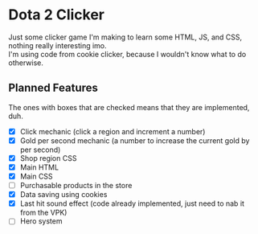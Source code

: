 Dota 2 Clicker
==============
Just some clicker game I'm making to learn some HTML, JS, and CSS, nothing really interesting imo.  
I'm using code from cookie clicker, because I wouldn't know what to do otherwise.  

Planned Features
----------------
The ones with boxes that are checked means that they are implemented, duh.
- [x] Click mechanic (click a region and increment a number)
- [x] Gold per second mechanic (a number to increase the current gold by per second)
- [x] Shop region CSS
- [x] Main HTML
- [x] Main CSS
- [ ] Purchasable products in the store
- [x] Data saving using cookies
- [x] Last hit sound effect (code already implemented, just need to nab it from the VPK)
- [ ] Hero system
